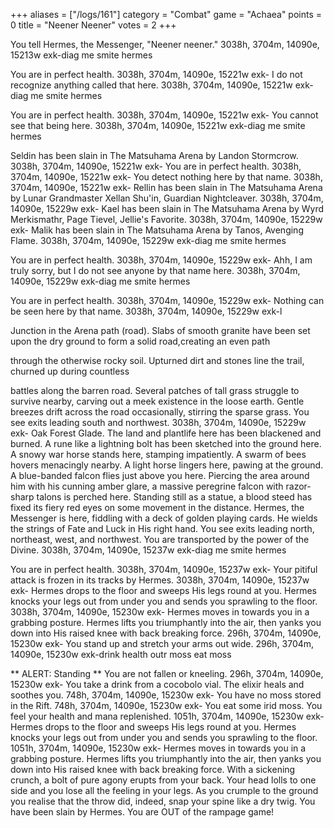+++
aliases = ["/logs/161"]
category = "Combat"
game = "Achaea"
points = 0
title = "Neener Neener"
votes = 2
+++

You tell Hermes, the Messenger, "Neener neener."
3038h, 3704m, 14090e, 15213w exk-diag me
smite hermes

You are in perfect health.
3038h, 3704m, 14090e, 15221w exk-
I do not recognize anything called that here.
3038h, 3704m, 14090e, 15221w exk-diag me
smite hermes

You are in perfect health.
3038h, 3704m, 14090e, 15221w exk-
You cannot see that being here.
3038h, 3704m, 14090e, 15221w exk-diag me
smite hermes

Seldin has been slain in The Matsuhama Arena by Landon Stormcrow.
3038h, 3704m, 14090e, 15221w exk-
You are in perfect health.
3038h, 3704m, 14090e, 15221w exk-
You detect nothing here by that name.
3038h, 3704m, 14090e, 15221w exk-
Rellin has been slain in The Matsuhama Arena by Lunar Grandmaster Xellan 
Shu'in, Guardian Nightcleaver.
3038h, 3704m, 14090e, 15229w exk-
Kael has been slain in The Matsuhama Arena by Wyrd Merkismathr, Page Tievel, 
Jellie's Favorite.
3038h, 3704m, 14090e, 15229w exk-
Malik has been slain in The Matsuhama Arena by Tanos, Avenging Flame.
3038h, 3704m, 14090e, 15229w exk-diag me
smite hermes

You are in perfect health.
3038h, 3704m, 14090e, 15229w exk-
Ahh, I am truly sorry, but I do not see anyone by that name here.
3038h, 3704m, 14090e, 15229w exk-diag me
smite hermes

You are in perfect health.
3038h, 3704m, 14090e, 15229w exk-
Nothing can be seen here by that name.
3038h, 3704m, 14090e, 15229w exk-l

Junction in the Arena path (road).
Slabs of smooth granite have been set upon the dry ground to form a solid road,creating an even path 

through the otherwise rocky soil. Upturned dirt and stones line the trail, churned up during countless 

battles along the barren 
road. Several patches of tall grass struggle to survive nearby, carving out a 
meek existence in the loose earth. Gentle breezes drift across the road 
occasionally, stirring the sparse grass.
You see exits leading south and northwest.
3038h, 3704m, 14090e, 15229w exk-
Oak Forest Glade.
The land and plantlife here has been blackened and burned. A rune like a lightning bolt has been sketched 
into the ground here. A snowy war horse stands here, stamping impatiently. A swarm of bees hovers 
menacingly nearby. A light horse lingers here, pawing at the ground. A blue-banded falcon flies just above 
you here. Piercing the area around him with his cunning amber glare, a massive peregrine falcon with 
razor-sharp talons is perched here. Standing still as a statue, a blood steed has fixed its fiery red eyes 
on some movement in the distance. Hermes, the Messenger is here, fiddling with a deck of golden playing 
cards. He wields the strings of Fate and Luck in His right hand. You see exits leading north, northeast, 
west, and northwest.
You are transported by the power of the Divine.
3038h, 3704m, 14090e, 15237w exk-diag me
smite hermes

You are in perfect health.
3038h, 3704m, 14090e, 15237w exk-
Your pitiful attack is frozen in its tracks by Hermes.
3038h, 3704m, 14090e, 15237w exk-
Hermes drops to the floor and sweeps His legs round at you.
Hermes knocks your legs out from under you and sends you sprawling to the 
floor.
3038h, 3704m, 14090e, 15230w exk-
Hermes moves in towards you in a grabbing posture.
Hermes lifts you triumphantly into the air, then yanks you down into His raised
knee with back breaking force.
296h, 3704m, 14090e, 15230w exk-
You stand up and stretch your arms out wide.
296h, 3704m, 14090e, 15230w exk-drink health
outr moss
eat moss

** ALERT: Standing **
You are not fallen or kneeling.
296h, 3704m, 14090e, 15230w exk-
You take a drink from a cocobolo vial.
The elixir heals and soothes you.
748h, 3704m, 14090e, 15230w exk-
You have no moss stored in the Rift.
748h, 3704m, 14090e, 15230w exk-
You eat some irid moss.
You feel your health and mana replenished.
1051h, 3704m, 14090e, 15230w exk-
Hermes drops to the floor and sweeps His legs round at you.
Hermes knocks your legs out from under you and sends you sprawling to the 
floor.
1051h, 3704m, 14090e, 15230w exk-
Hermes moves in towards you in a grabbing posture.
Hermes lifts you triumphantly into the air, then yanks you down into His raised
knee with back breaking force.
With a sickening crunch, a bolt of pure agony erupts from your back. Your head 
lolls to one side and you lose all the feeling in your legs. As you crumple to 
the ground you realise that the throw did, indeed, snap your spine like a dry 
twig.
You have been slain by Hermes.
You are OUT of the rampage game!
